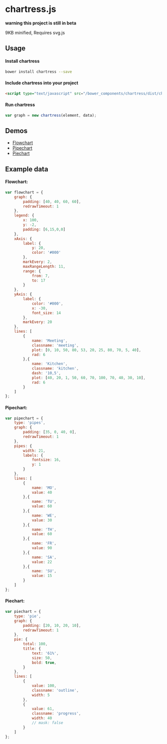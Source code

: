 # chartress.js
**warning this project is still in beta** 

9KB minified, Requires svg.js


## Usage

#### Install chartress
```bash
bower install chartress --save
```

#### Include chartress into your project 
```html
<script type="text/javascript" src="/bower_components/chartress/dist/chartress.min.js"></script>
```

#### Run chartress
```javascript
var graph = new chartress(element, data);
```

## Demos
- [Flowchart](http://codepen.io/jsnanigans/pen/dXNOXE)
- [Pipechart](http://codepen.io/jsnanigans/pen/XKMrYP)
- [Piechart](http://codepen.io/jsnanigans/pen/gMmYjr)


## Example data
#### Flowchart:
```javascript
var flowchart = {
	graph: {
		padding: [40, 40, 60, 60],
		redrawTimeout: 1
	},
	legend: {
		x: 100,
		y: -2,
		padding: [6,15,0,0]
	},
	xAxis: {
		label: {
			y: 20,
			color: '#000'
		},
		markEvery: 2,
		maxRangeLength: 11,
		range: {
			from: 7,
			to: 17
		}
	},
	yAxis: {
		label: {
			color: '#000',
			x: -30,
			font_size: 14
		},
		markEvery: 20
	},
	lines: [
		{
			name: 'Meeting',
			classname: 'meeting',
			plot: [0, 10, 50, 80, 53, 20, 25, 80, 70, 5, 40],
			rad: 6
		},{
			name: 'Kitchen',
			classname: 'kitchen',
			dash: '10,5',
			plot: [40, 20, 1, 50, 60, 70, 100, 70, 40, 30, 10],
			rad: 6
		}
	]
};
```
#### Pipechart:
```javascript
var pipechart = {
	type: 'pipes',
	graph: {
		padding: [35, 0, 40, 0],
		redrawTimeout: 1
	},
	pipes: {
		width: 21,
		labels: {
			fontsize: 16,
			y: 1
		}
	},
	lines: [
		{
			name: 'MO',
			value: 40 
		},{
			name: 'TU',
			value: 60
		},{
			name: 'WE',
			value: 30
		},{
			name: 'TH',
			value: 60
		},{
			name: 'FR',
			value: 90
		},{
			name: 'SA',
			value: 22
		},{
			name: 'SU',
			value: 15
		}
	]
};
```
#### Piechart:
```javascript
var piechart = {
	type: 'pie',
	graph: {
		padding: [20, 10, 20, 10],
		redrawTimeout: 1
	},
	pie: {
		total: 100,
		title: {
			text: '61%',
			size: 50,
			bold: true,
		}
	},
	lines: [
		{
			value: 100,
			classname: 'outline',
			width: 5
		},
		{
			value: 61,
			classname: 'progress',
			width: 40
			// mask: false
		}
	]
};
```